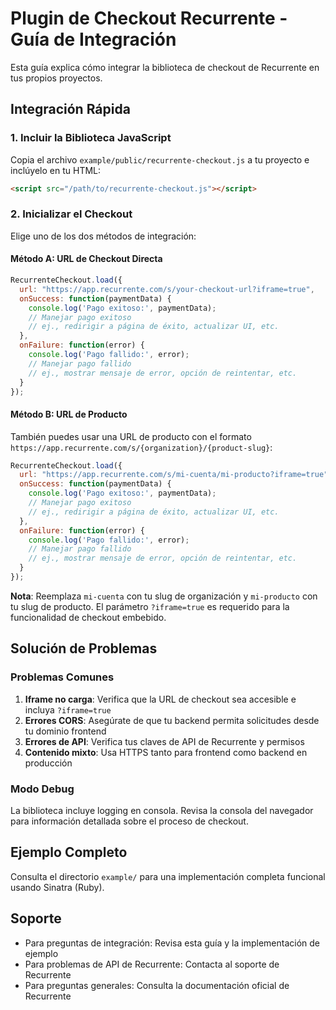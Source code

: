# Plugin de Checkout Recurrente - Guía de Integración

Esta guía explica cómo integrar la biblioteca de checkout de Recurrente en tus propios proyectos.

## Integración Rápida

### 1. Incluir la Biblioteca JavaScript

Copia el archivo `example/public/recurrente-checkout.js` a tu proyecto e inclúyelo en tu HTML:

```html
<script src="/path/to/recurrente-checkout.js"></script>
```

### 2. Inicializar el Checkout

Elige uno de los dos métodos de integración:

#### Método A: URL de Checkout Directa

```javascript
RecurrenteCheckout.load({
  url: "https://app.recurrente.com/s/your-checkout-url?iframe=true",
  onSuccess: function(paymentData) {
    console.log('Pago exitoso:', paymentData);
    // Manejar pago exitoso
    // ej., redirigir a página de éxito, actualizar UI, etc.
  },
  onFailure: function(error) {
    console.log('Pago fallido:', error);
    // Manejar pago fallido
    // ej., mostrar mensaje de error, opción de reintentar, etc.
  }
});
```

#### Método B: URL de Producto

También puedes usar una URL de producto con el formato `https://app.recurrente.com/s/{organization}/{product-slug}`:

```javascript
RecurrenteCheckout.load({
  url: "https://app.recurrente.com/s/mi-cuenta/mi-producto?iframe=true",
  onSuccess: function(paymentData) {
    console.log('Pago exitoso:', paymentData);
    // Manejar pago exitoso
    // ej., redirigir a página de éxito, actualizar UI, etc.
  },
  onFailure: function(error) {
    console.log('Pago fallido:', error);
    // Manejar pago fallido
    // ej., mostrar mensaje de error, opción de reintentar, etc.
  }
});
```

**Nota**: Reemplaza `mi-cuenta` con tu slug de organización y `mi-producto` con tu slug de producto. El parámetro `?iframe=true` es requerido para la funcionalidad de checkout embebido.

## Solución de Problemas

### Problemas Comunes

1. **Iframe no carga**: Verifica que la URL de checkout sea accesible e incluya `?iframe=true`
2. **Errores CORS**: Asegúrate de que tu backend permita solicitudes desde tu dominio frontend
3. **Errores de API**: Verifica tus claves de API de Recurrente y permisos
4. **Contenido mixto**: Usa HTTPS tanto para frontend como backend en producción

### Modo Debug

La biblioteca incluye logging en consola. Revisa la consola del navegador para información detallada sobre el proceso de checkout.

## Ejemplo Completo

Consulta el directorio `example/` para una implementación completa funcional usando Sinatra (Ruby).

## Soporte

- Para preguntas de integración: Revisa esta guía y la implementación de ejemplo
- Para problemas de API de Recurrente: Contacta al soporte de Recurrente
- Para preguntas generales: Consulta la documentación oficial de Recurrente 